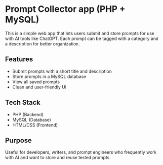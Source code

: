 # Prompt Collector app (PHP + MySQL)

This is a simple web app that lets users submit and store prompts for use with AI tools like ChatGPT. Each prompt can be tagged with a category and a description for better organization.

## Features
- Submit prompts with a short title and description
- Store prompts in a MySQL database
- View all saved prompts
- Clean and user-friendly UI

## Tech Stack
- PHP (Backend)
- MySQL (Database)
- HTML/CSS (Frontend)

## Purpose
Useful for developers, writers, and prompt engineers who frequently work with AI and want to store and reuse tested prompts.
